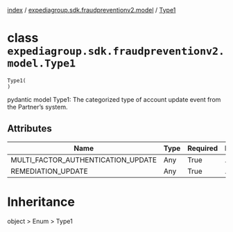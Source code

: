 [index](index.md) /
[expediagroup.sdk.fraudpreventionv2.model](expediagroup.sdk.fraudpreventionv2.model.md)
/ [Type1](Type1.md)

# class `expediagroup.sdk.fraudpreventionv2.model.Type1`

```
Type1(
)
```

pydantic model Type1: The categorized type of account update event from
the Partner’s system.

## Attributes

| Name                               | Type | Required | Description |
| ---------------------------------- | ---- | -------- | ----------- |
| MULTI_FACTOR_AUTHENTICATION_UPDATE | Any  | True     | …           |
| REMEDIATION_UPDATE                 | Any  | True     | …           |

# Inheritance

object > Enum > Type1
